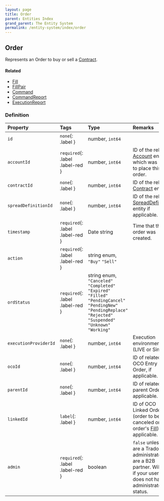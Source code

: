 ```yaml
---
layout: page
title: Order
parent: Entities Index
grand_parent: The Entity System
permalink: /entity-system/index/order
---
```


## Order
Represents an Order to buy or sell a [Contract]({{site.baseurl}}/entity-system/index/contract).

#### Related
- [Fill]({{site.baseurl}}/entity-system/index/Fill)
- [FillPair]({{site.baseurl}}/entity-system/index/FillPair)
- [Command]({{site.baseurl}}/entity-system/index/Command)
- [CommandReport]({{site.baseurl}}/entity-system/index/CommandReport)
- [ExecutionReport]({{site.baseurl}}/entity-system/index/ExecutionReport)

### Definition

| Property | Tags | Type | Remarks
|:---------|:-----|:-----|:-------
| `id` | `none`{: .label } | number, `int64` | 
| `accountId` | `required`{: .label .label-red } | number, `int64` | ID of the related [Account]({{site.baseurl}}/entity-system/index/account) entity which was used to place this order.
| `contractId` | `none`{: .label } | number, `int64` | ID of the related [Contract]({{site.baseurl}}/entity-system/index/contract) entity.
| `spreadDefinitionId` | `none`{: .label } | number, `int64` | ID of the related [SpreadDefinition]({{site.baseurl}}/entity-system/index/spreaddefinition) entity if applicable.
| `timestamp` | `required`{: .label .label-red } | Date string | Time that this order was created.
| `action` | `required`{: .label .label-red } | string enum, `"Buy"` `"Sell"` | 
| `ordStatus` | `required`{: .label .label-red } | string enum, `"Canceled"` `"Completed"` `"Expired"` `"Filled"` `"PendingCancel"` `"PendingNew"` `"PendingReplace"` `"Rejected"` `"Suspended"` `"Unknown"` `"Working"` | 
| `executionProviderId` | `none`{: .label } | number, `int64` | Execution environment ID (LIVE or Sim)
| `ocoId` | `none`{: .label } | number, `int64` | ID of related OCO Entry Order, if applicable.
| `parentId` | `none`{: .label } | number, `int64` | ID of related parent Order, if applicable.
| `linkedId` | `label`{: .label } | number, `int64` | ID of OCO Linked Order (order to be canceled on this order's [Fill]({{site.baseurl}}/entity-system/index/Fill)), if applicable.
| `admin` | `required`{: .label .label-red } | boolean | `false` unless you are a Tradovate administrator or are a B2B partner. Will fail if your user does not have administrator status.